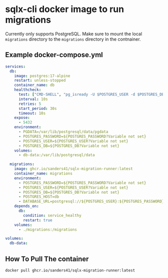 # sqlx-cli docker image to run migrations

Currently only supports PostgreSQL. Make sure to mount the local `migrations` directory to the
`migrations` directory in the contnainer.

## Example docker-compose.yml

```yaml
services:
  db:
    image: postgres:17-alpine
    restart: unless-stopped
    container_name: db
    healthcheck:
      test: ["CMD-SHELL", "pg_isready -U $POSTGRES_USER -d $POSTGRES_DB"]
      interval: 10s
      retries: 5
      start_period: 30s
      timeout: 10s
    expose:
      - 5432
    environment:
      - PGDATA=/var/lib/postgresql/data/pgdata
      - POSTGRES_PASSWORD=${POSTGRES_PASSWORD?Variable not set}
      - POSTGRES_USER=${POSTGRES_USER?Variable not set}
      - POSTGRES_DB=${POSTGRES_DB?Variable not set}
    volumes:
      - db-data:/var/lib/postgresql/data

  migrations:
    image: ghcr.io/sanders41/sqlx-migration-runner:latest
    container_name: migrations
    environment:
      - POSTGRES_PASSWORD=${POSTGRES_PASSWORD?Variable not set}
      - POSTGRES_USER=${POSTGRES_USER?Variable not set}
      - POSTGRES_DB=${POSTGRES_DB?Variable not set}
      - POSTGRES_HOST=db
      - DATABASE_URL=postgresql://${POSTGRES_USER}:${POSTGRES_PASSWORD}@db:5432/${POSTGRES_DB}
    depends_on:
      db:
        condition: service_healthy
        restart: true
    volumes:
      - ./migrations:/migrations

volumes:
  db-data:
```

## How To Pull The container

```sh
docker pull ghcr.io/sanders41/sqlx-migration-runner:latest
```
